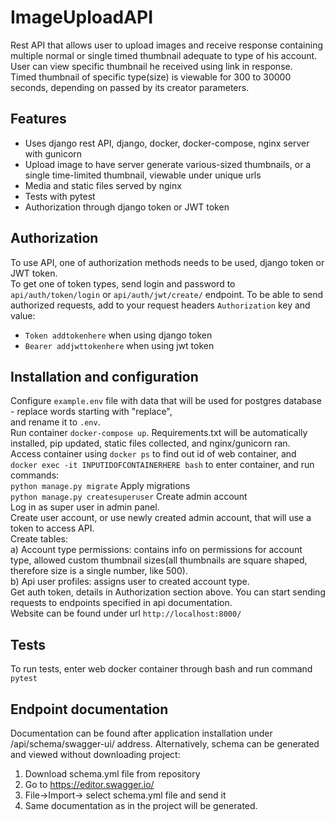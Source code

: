 # ImageUploadAPI
Rest API that allows user to upload images and receive response containing multiple normal or single timed thumbnail adequate to type of his account.  
User can view specific thumbnail he received using link in response.  
Timed thumbnail of specific type(size) is viewable for 300 to 30000 seconds, depending on passed by its creator parameters.  

## Features
- Uses django rest API, django, docker, docker-compose, nginx server with gunicorn
- Upload image to have server generate various-sized thumbnails, or a single time-limited thumbnail, viewable under unique urls
- Media and static files served by nginx
- Tests with pytest
- Authorization through django token or JWT token

## Authorization
To use API, one of authorization methods needs to be used, django token or JWT token.  
To get one of token types, send login and password to `api/auth/token/login` or `api/auth/jwt/create/` endpoint.
To be able to send authorized requests, add to your request headers `Authorization` key and value:
- `Token addtokenhere` when using django token
- `Bearer addjwttokenhere` when using jwt token 


## Installation and configuration
Configure `example.env` file with data that will be used for postgres database - replace words starting with "replace",  
and rename it to `.env`.  
Run container `docker-compose up`. Requirements.txt will be automatically installed, pip updated, static files collected, and nginx/gunicorn ran.  
Access container using `docker ps` to find out id of web container, and `docker exec -it INPUTIDOFCONTAINERHERE bash` to enter container, and run commands:  
`python manage.py migrate` Apply migrations  
`python manage.py createsuperuser` Create admin account  
Log in as super user in admin panel.  
Create user account, or use newly created admin account, that will use a token to access API.  
Create tables:   
a) Account type permissions: contains info on permissions for account type, allowed custom thumbnail sizes(all thumbnails are square shaped, therefore size is a single number, like 500).    
b) Api user profiles: assigns user to created account type.    
Get auth token, details in Authorization section above.
You can start sending requests to endpoints specified in api documentation.  
Website can be found under url `http://localhost:8000/`  

## Tests
To run tests, enter web docker container through bash and run command `pytest`

## Endpoint documentation
Documentation can be found after application installation under /api/schema/swagger-ui/ address.
Alternatively, schema can be generated and viewed without downloading project:
1. Download schema.yml file from repository
2. Go to https://editor.swagger.io/ 
3. File->Import-> select schema.yml file and send it
4. Same documentation as in the project will be generated.

